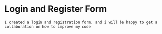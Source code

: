 # Login and Register Form

```
I created a login and registration form, and i will be happy to get a collaboration on how to improve my code
```